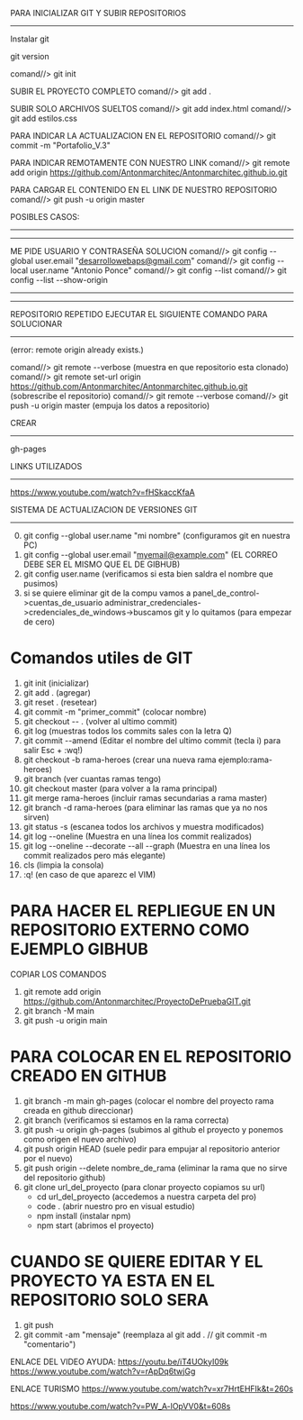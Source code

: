 PARA INICIALIZAR GIT Y SUBIR REPOSITORIOS
*****************************************

Instalar git

git version







comand//> git init

SUBIR EL PROYECTO COMPLETO
comand//> git add .

SUBIR SOLO ARCHIVOS SUELTOS
comand//> git add index.html
comand//> git add estilos.css

PARA INDICAR LA ACTUALIZACION EN EL REPOSITORIO
comand//> git commit -m "Portafolio_V.3"

PARA INDICAR REMOTAMENTE CON NUESTRO LINK
comand//> git remote add origin https://github.com/Antonmarchitec/Antonmarchitec.github.io.git

PARA CARGAR EL CONTENIDO EN EL LINK DE NUESTRO REPOSITORIO
comand//> git push -u origin master



POSIBLES CASOS:
****************************************************************
*************************************************************
ME PIDE USUARIO Y CONTRASEÑA SOLUCION
comand//> git config --global user.email "desarrollowebaps@gmail.com"
comand//> git config --local user.name "Antonio Ponce"
comand//> git config --list
comand//> git config --list --show-origin
*************************************************************
*************************************************************

REPOSITORIO REPETIDO EJECUTAR EL SIGUIENTE COMANDO PARA SOLUCIONAR
**************************************************
(error: remote origin already exists.)

comand//> git remote --verbose  (muestra en que repositorio esta clonado)
comand//> git remote set-url origin https://github.com/Antonmarchitec/Antonmarchitec.github.io.git   (sobrescribe el repositorio)
comand//> git remote --verbose
comand//> git push -u origin master   (empuja los datos a repositorio)

CREAR
******
gh-pages



LINKS UTILIZADOS
****************
https://www.youtube.com/watch?v=fHSkaccKfaA



SISTEMA DE ACTUALIZACION DE VERSIONES GIT
*****************************************
00.  git config --global user.name "mi nombre"   (configuramos git en nuestra PC)
00. git config --global user.email "myemail@example.com"  (EL CORREO DEBE SER EL MISMO QUE EL DE GIBHUB)
00. git config user.name      (verificamos si esta bien saldra el nombre que pusimos)
00. si se quiere eliminar git de la compu vamos a panel_de_control->cuentas_de_usuario
    administrar_credenciales->credenciales_de_windows->buscamos git y lo quitamos  (para empezar de cero)

# Comandos utiles de GIT
1. git init                         (inicializar)
2. git add .                        (agregar)
3. git reset .                      (resetear)
4. git commit -m "primer_commit"    (colocar nombre)
5. git checkout -- .                (volver al ultimo commit)
6. git log                          (muestras todos los commits sales con la letra Q)
7. git commit --amend         (Editar el nombre del ultimo commit (tecla i) para salir Esc + :wq!)
8. git checkout -b rama-heroes      (crear una nueva rama ejemplo:rama-heroes)
9. git branch                       (ver cuantas ramas tengo)
10. git checkout master             (para volver a la rama principal) 
11. git merge rama-heroes           (incluir ramas secundarias a rama master)  
12. git branch -d rama-heroes       (para eliminar las ramas que ya no nos sirven)
13. git status -s                   (escanea todos los archivos y muestra modificados) 
14. git log --oneline               (Muestra en una línea los commit realizados)
15. git log --oneline --decorate --all --graph  (Muestra en una línea los commit realizados pero más elegante)
16. cls                             (limpia la consola)
17. :q!                             (en caso de que aparezc el VIM)

 
# PARA HACER EL REPLIEGUE EN UN REPOSITORIO EXTERNO COMO EJEMPLO GIBHUB
  COPIAR LOS COMANDOS 
  1. git remote add origin https://github.com/Antonmarchitec/ProyectoDePruebaGIT.git
  2. git branch -M main
  3. git push -u origin main


# PARA COLOCAR EN EL REPOSITORIO CREADO EN GITHUB
  1. git branch -m main gh-pages                 (colocar el nombre del proyecto rama creada en github direccionar)
  2. git branch                                  (verificamos si estamos en la rama correcta)
  3. git push -u origin gh-pages                 (subimos al github el proyecto y ponemos como origen el nuevo archivo)
  4. git push origin HEAD                        (suele pedir para empujar al repositorio anterior por el nuevo)                       
  5. git push origin --delete nombre_de_rama     (eliminar la rama que no sirve del repositorio github)
  6. git clone url_del_proyecto                  (para clonar proyecto copiamos su url)
       - cd url_del_proyecto      (accedemos a nuestra carpeta del pro)
       - code .                   (abrir nuestro pro en visual estudio) 
       - npm install              (instalar npm)
       - npm start                (abrimos el proyecto)
 
# CUANDO SE QUIERE EDITAR Y EL PROYECTO YA ESTA EN EL REPOSITORIO SOLO SERA 
  1. git push
  2. git commit -am "mensaje"     (reemplaza al git add . // git commit -m "comentario")

  ENLACE DEL VIDEO AYUDA:
  https://youtu.be/iT4UOkyI09k
  https://www.youtube.com/watch?v=rApDq6twjGg


ENLACE TURISMO
https://www.youtube.com/watch?v=xr7HrtEHFIk&t=260s




https://www.youtube.com/watch?v=PW_A-lOpVV0&t=608s